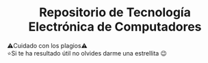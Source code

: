<h1 align="center">Repositorio de Tecnología Electrónica de Computadores</h1>

⚠️Cuidado con los plagios⚠️<br>
⭐Si te ha resultado útil no olvides darme una estrellita 😉
